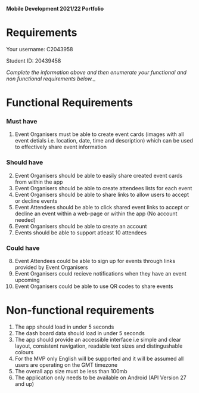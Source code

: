 **Mobile Development 2021/22 Portfolio**
# Requirements

Your username: C2043958

Student ID: 20439458

_Complete the information above and then enumerate your functional and non functional requirements below.__

# Functional Requirements

### Must have

1. Event Organisers must be able to create event cards (images with all event detials i.e. location, date, time and description) which can be used to effectively share event information

### Should have

2. Event Organisers should be able to easily share created event cards from within the app
3. Event Organisers should be able to create attendees lists for each event
4. Event Organisers should be able to share links to allow users to accept or decline events
5. Event Attendees should be able to click shared event links to accept or decline an event within a web-page or within the app (No account needed)
6. Event Organisers should be able to create an account
7. Events should be able to support atleast 10 attendees

### Could have

8. Event Attendees could be able to sign up for events through links provided by Event Organisers
9. Event Organisers could recieve notifications when they have an event upcoming
10. Event Organisers could be able to use QR codes to share events


# Non-functional requirements

1. The app should load in under 5 seconds
2. The dash board data should load in under 5 seconds
3. The app should provide an accessible interface i.e simple and clear layout, consistent navigation, readable text sizes
and distingushable colours
4. For the MVP only English will be supported and it will be assumed all users are operating on the GMT timezone
5. The overall app size must be less than 100mb
6. The application only needs to be available on Android (API Version 27 and up)
